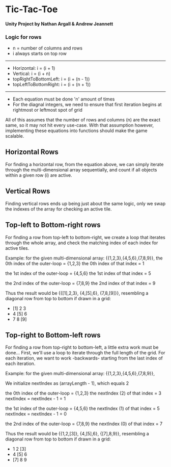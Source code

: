 # Tic-Tac-Toe
#### Unity Project by Nathan Argall & Andrew Jeannett

### Logic for rows
- n = number of columns and rows
- i always starts on top row
-----
   - Horizontal: i = (i + 1)
   - Vertical: i = (i + n)
   - topRightToBottomLeft: i = (i + (n - 1))  
   - topLeftToBottomRight: i = (i + (n + 1))
------
- Each equation must be done 'n' amount of times 
- For the diagnal integers, we need to ensure that first iteration begins at rightmost or leftmost spot of grid

All of this assumes that the number of rows and columns (n) are the exact same, so it may not hit every use-case. 
With that assumption however, implementing these equations into functions should make the game scalable.

## Horizontal Rows
For finding a horizontal row, from the equation above, we can 
simply iterate through the multi-dimensional array sequentially, 
and count if all objects within a given row (i) are active.

## Vertical Rows
Finding vertical rows ends up being just about the same logic, 
only we swap the indexes of the array for checking an active tile.

## Top-left to Bottom-right rows
For finding a row from top-left to bottom-right, we create a loop 
that iterates through the whole array, and check the matching index of each index
for active tiles.
    
Example: for the given multi-dimensional array: {{1,2,3},{4,5,6},{7,8,9}}, 
the 0th index of the outer-loop = {1,2,3}
the 0th index of that index = 1

the 1st index of the outer-loop = {4,5,6}
the 1st index of that index = 5

the 2nd index of the outer-loop = {7,8,9}
the 2nd index of that index = 9 

Thus the result would be {{[1],2,3}, {4,[5],6}, {7,8,[9]}}, 
resembling a diagonal row from top to bottom if drawn in a grid:

- [1] 2 3
- 4 [5] 6
- 7 8 [9]

## Top-right to Bottom-left rows
For finding a row from top-right to bottom-left, a little extra work must be done...
First, we'll use a loop to iterate through the full length of the grid.
For each iteration, we want to work -backwards- starting from the last index of each iteration.
    
Example: for the given multi-dimensional array: {{1,2,3},{4,5,6},{7,8,9}}, 
    
We initialize nextIndex as (arrayLength - 1), which equals 2
    
the 0th index of the outer-loop = {1,2,3}
the nextIndex (2) of that index = 3
nextIndex = nextIndex - 1 = 1

the 1st index of the outer-loop = {4,5,6}
the nextIndex (1) of that index = 5
nextIndex = nextIndex - 1 = 0

the 2nd index of the outer-loop = {7,8,9}
the nextIndex (0) of that index = 7

Thus the result would be {{1,2,[3]}, {4,[5],6}, {[7],8,9}}, 
resembling a diagonal row from top to bottom if drawn in a grid:

- 1 2 [3]
- 4 [5] 6
- [7] 8 9
